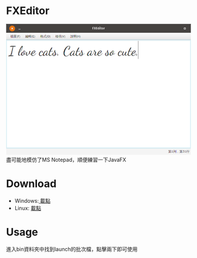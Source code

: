 # FXEditor
![Demo](demo/FXEditor.png)
盡可能地模仿了MS Notepad，順便練習一下JavaFX

# Download
- Windows:[ 載點](https://github.com/gotchamana/FXEditor/releases/download/v1.0/Win64.zip)
- Linux: [載點](https://github.com/gotchamana/FXEditor/releases/download/v1.0/Linux64.zip)

# Usage
進入bin資料夾中找到launch的批次檔，點擊兩下即可使用
